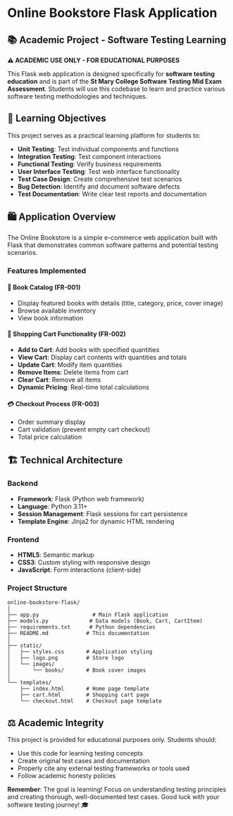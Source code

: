 # Online Bookstore Flask Application

## 📚 Academic Project - Software Testing Learning

**⚠️ ACADEMIC USE ONLY - FOR EDUCATIONAL PURPOSES**

This Flask web application is designed specifically for **software testing education** and is part of the **St Mary College Software Testing Mid Exam Assessment**. Students will use this codebase to learn and practice various software testing methodologies and techniques.

## 🎯 Learning Objectives

This project serves as a practical learning platform for students to:

- **Unit Testing**: Test individual components and functions
- **Integration Testing**: Test component interactions
- **Functional Testing**: Verify business requirements
- **User Interface Testing**: Test web interface functionality
- **Test Case Design**: Create comprehensive test scenarios
- **Bug Detection**: Identify and document software defects
- **Test Documentation**: Write clear test reports and documentation

## 🛍️ Application Overview

The Online Bookstore is a simple e-commerce web application built with Flask that demonstrates common software patterns and potential testing scenarios.

### Features Implemented

#### 📖 Book Catalog (FR-001)
- Display featured books with details (title, category, price, cover image)
- Browse available inventory
- View book information

#### 🛒 Shopping Cart Functionality (FR-002)
- **Add to Cart**: Add books with specified quantities
- **View Cart**: Display cart contents with quantities and totals
- **Update Cart**: Modify item quantities
- **Remove Items**: Delete items from cart
- **Clear Cart**: Remove all items
- **Dynamic Pricing**: Real-time total calculations

#### 💳 Checkout Process (FR-003)
- Order summary display
- Cart validation (prevent empty cart checkout)
- Total price calculation

## 🏗️ Technical Architecture

### Backend
- **Framework**: Flask (Python web framework)
- **Language**: Python 3.11+
- **Session Management**: Flask sessions for cart persistence
- **Template Engine**: Jinja2 for dynamic HTML rendering

### Frontend
- **HTML5**: Semantic markup
- **CSS3**: Custom styling with responsive design
- **JavaScript**: Form interactions (client-side)

### Project Structure
```
online-bookstore-flask/
│
├── app.py                 # Main Flask application
├── models.py             # Data models (Book, Cart, CartItem)
├── requirements.txt      # Python dependencies
├── README.md            # This documentation
│
├── static/
│   ├── styles.css       # Application styling
│   ├── logo.png         # Store logo
│   └── images/
│       └── books/       # Book cover images
│
└── templates/
    ├── index.html       # Home page template
    ├── cart.html        # Shopping cart page
    └── checkout.html    # Checkout page template
```

## ⚖️ Academic Integrity

This project is provided for educational purposes only. Students should:
- Use this code for learning testing concepts
- Create original test cases and documentation
- Properly cite any external testing frameworks or tools used
- Follow academic honesty policies


**Remember**: The goal is learning! Focus on understanding testing principles and creating thorough, well-documented test cases. Good luck with your software testing journey! 🎓

